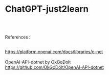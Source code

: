 # ChatGPT-just2learn
<br/>
<br/>

References :
<br/>
<br/>


https://platform.openai.com/docs/libraries/c-net
<br/>
<br/>
OpenAI-API-dotnet by OkGoDoIt
<br/>
https://github.com/OkGoDoIt/OpenAI-API-dotnet

